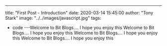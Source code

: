 ---
title: "First Post - Introduction"
date: 2020-03-14 15:45:00
author: "Tony Stark"
image: "../../images/javascript.jpg"
tags:
  - code
---Welcome to Bit Blogs.... I hope you enjoy this
Welcome to Bit Blogs.... I hope you enjoy this
Welcome to Bit Blogs.... I hope you enjoy this
Welcome to Bit Blogs.... I hope you enjoy this
